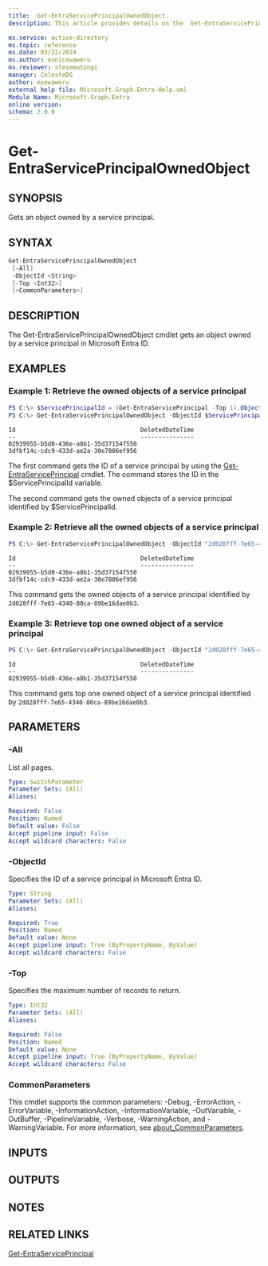 ```yaml
---
title:  Get-EntraServicePrincipalOwnedObject.
description: This article provides details on the  Get-EntraServicePrincipalOwnedObject Command.

ms.service: active-directory
ms.topic: reference
ms.date: 03/22/2024
ms.author: eunicewaweru
ms.reviewer: stevemutungi
manager: CelesteDG
author: msewaweru
external help file: Microsoft.Graph.Entra-Help.xml
Module Name: Microsoft.Graph.Entra
online version:
schema: 2.0.0
---
```


# Get-EntraServicePrincipalOwnedObject

## SYNOPSIS
Gets an object owned by a service principal.

## SYNTAX

```powershell
Get-EntraServicePrincipalOwnedObject 
 [-All] 
 -ObjectId <String> 
 [-Top <Int32>] 
 [<CommonParameters>]
```

## DESCRIPTION
The Get-EntraServicePrincipalOwnedObject cmdlet gets an object owned by a service principal in Microsoft Entra ID.

## EXAMPLES

### Example 1: Retrieve the owned objects of a service principal

```powershell
PS C:\> $ServicePrincipalId = (Get-EntraServicePrincipal -Top 1).ObjectId
PS C:\> Get-EntraServicePrincipalOwnedObject -ObjectId $ServicePrincipalId
```

```output
Id                                   DeletedDateTime
--                                   ---------------
02939955-b5d0-436e-a8b1-35d37154f550
3dfbf14c-cdc9-433d-ae2a-30e7806ef956
```

The first command gets the ID of a service principal by using the [Get-EntraServicePrincipal](./Get-EntraServicePrincipal.md) cmdlet. 
The command stores the ID in the $ServicePrincipalId variable.

The second command gets the owned objects of a service principal identified by $ServicePrincipalId.  

### Example 2: Retrieve all the owned objects of a service principal
```powershell
PS C:\> Get-EntraServicePrincipalOwnedObject -ObjectId "2d028fff-7e65-4340-80ca-89be16dae0b3" -All 
```

```output
Id                                   DeletedDateTime
--                                   ---------------
02939955-b5d0-436e-a8b1-35d37154f550
3dfbf14c-cdc9-433d-ae2a-30e7806ef956
```

This command gets the owned objects of a service principal identified by `2d028fff-7e65-4340-80ca-89be16dae0b3`.  

### Example 3: Retrieve top one owned object of a service principal
```powershell
PS C:\> Get-EntraServicePrincipalOwnedObject -ObjectId "2d028fff-7e65-4340-80ca-89be16dae0b3" -Top 1
```

```output
Id                                   DeletedDateTime
--                                   ---------------
02939955-b5d0-436e-a8b1-35d37154f550
```

This command gets top one owned object of a service principal identified by `2d028fff-7e65-4340-80ca-89be16dae0b3`.  

## PARAMETERS

### -All
List all pages.

```yaml
Type: SwitchParameter
Parameter Sets: (All)
Aliases:

Required: False
Position: Named
Default value: False
Accept pipeline input: False
Accept wildcard characters: False
```

### -ObjectId
Specifies the ID of a service principal in Microsoft Entra ID.

```yaml
Type: String
Parameter Sets: (All)
Aliases:

Required: True
Position: Named
Default value: None
Accept pipeline input: True (ByPropertyName, ByValue)
Accept wildcard characters: False
```

### -Top
Specifies the maximum number of records to return.

```yaml
Type: Int32
Parameter Sets: (All)
Aliases:

Required: False
Position: Named
Default value: None
Accept pipeline input: True (ByPropertyName, ByValue)
Accept wildcard characters: False
```

### CommonParameters
This cmdlet supports the common parameters: -Debug, -ErrorAction, -ErrorVariable, -InformationAction, -InformationVariable, -OutVariable, -OutBuffer, -PipelineVariable, -Verbose, -WarningAction, and -WarningVariable. For more information, see [about_CommonParameters](https://go.microsoft.com/fwlink/?LinkID=113216).

## INPUTS

## OUTPUTS

## NOTES

## RELATED LINKS

[Get-EntraServicePrincipal](Get-EntraServicePrincipal.md)